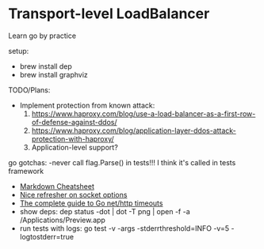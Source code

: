 
# Transport-level LoadBalancer

Learn go by practice

setup:

* brew install dep
* brew install graphviz

TODO/Plans:

* Implement protection from known attack:
  1. <https://www.haproxy.com/blog/use-a-load-balancer-as-a-first-row-of-defense-against-ddos/>
  2. <https://www.haproxy.com/blog/application-layer-ddos-attack-protection-with-haproxy/>
  3. Application-level support?

go gotchas:
 -never call flag.Parse() in tests!!! I think it's called in tests framework

* [Markdown Cheatsheet](https://github.com/adam-p/markdown-here/wiki/Markdown-Cheatsheet)
* [Nice refresher on socket options](https://stackoverflow.com/questions/14388706/socket-options-so-reuseaddr-and-so-reuseport-how-do-they-differ-do-they-mean-t)
* [The complete guide to Go net/http timeouts](https://blog.cloudflare.com/the-complete-guide-to-golang-net-http-timeouts/)
* show deps: dep status -dot | dot -T png | open -f -a /Applications/Preview.app
* run tests with logs: go test -v -args  -stderrthreshold=INFO -v=5 -logtostderr=true
